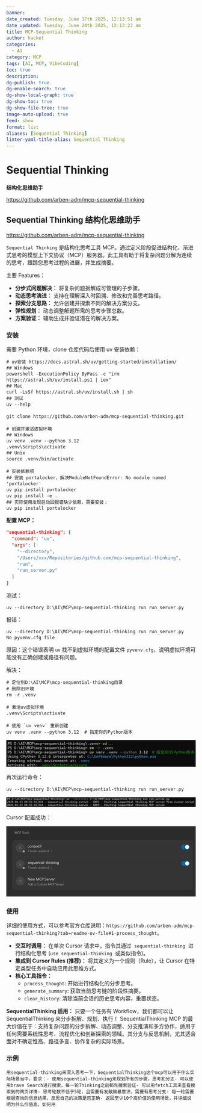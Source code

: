 ```yaml
---
banner: 
date_created: Tuesday, June 17th 2025, 12:13:51 am
date_updated: Tuesday, June 24th 2025, 12:13:23 am
title: MCP-Sequential Thinking
author: hacket
categories:
  - AI
category: MCP
tags: [AI, MCP, VibeCoding]
toc: true
description: 
dg-publish: true
dg-enable-search: true
dg-show-local-graph: true
dg-show-toc: true
dg-show-file-tree: true
image-auto-upload: true
feed: show
format: list
aliases: [Sequential Thinking]
linter-yaml-title-alias: Sequential Thinking
---
```


# Sequential Thinking

**结构化思维助手**

<https://github.com/arben-adm/mcp-sequential-thinking>

## Sequential Thinking 结构化思维助手

<https://github.com/arben-adm/mcp-sequential-thinking>

`Sequential Thinking` 是结构化思考工具 MCP。通过定义阶段促进结构化、渐进式思考的模型上下文协议（MCP）服务器。此工具有助于将复杂问题分解为连续的思考，跟踪您思考过程的进展，并生成摘要。

主要 Features：

- **分步式问题解决：** 将复杂问题拆解成可管理的子步骤。
- **动态思考演进：** 支持在理解深入时回溯、修改和完善思考路径。
- **探索分支思路：** 允许创建并探索不同的解决方案分支。
- **弹性规划：** 动态调整解题所需的思考步骤总数。
- **方案验证：** 辅助生成并验证潜在的解决方案。

### 安装

需要 Python 环境，clone 仓库代码后使用 uv 安装依赖：

```shell
# uv安装 https://docs.astral.sh/uv/getting-started/installation/
## Windows
powershell -ExecutionPolicy ByPass -c "irm https://astral.sh/uv/install.ps1 | iex"
## Mac
curl -LsSf https://astral.sh/uv/install.sh | sh
## 测试
uv --help 

git clone https://github.com/arben-adm/mcp-sequential-thinking.git

# 创建并激活虚拟环境  
## Windows
uv venv .venv --python 3.12
.venv\Scripts\activate
## Unix
source .venv/bin/activate

# 安装依赖项  
## 安装 portalocker，解决ModuleNotFoundError: No module named 'portalocker'
uv pip install portalocker
uv pip install -e .
## 实际使用发现启动回报错缺少依赖，需要安装：  
uv pip install portalocker
```

**配置 MCP：**

```json
"sequential-thinking": {
  "command": "uv",
  "args": [
    "--directory",
    "/Users/xxx/Repositories/github.com/mcp-sequential-thinking",
    "run",
    "run_server.py"
  ]
}
```

测试：

```shell
uv --directory D:\AI\MCP\mcp-sequential-thinking run run_server.py
```

报错：

```
uv --directory D:\AI\MCP\mcp-sequential-thinking run run_server.py
No pyvenv.cfg file
```

原因：这个错误表明 `uv` 找不到虚拟环境的配置文件 `pyvenv.cfg`，说明虚拟环境可能没有正确创建或路径有问题。

解决：

```shell
# 定位到D:\AI\MCP\mcp-sequential-thinking目录
# 删除旧环境
rm -r .venv

# 激活uv虚拟环境
.venv\Scripts\activate

# 使用 `uv venv` 重新创建
uv venv .venv --python 3.12  # 指定你的Python版本
```

![image.png](https://raw.githubusercontent.com/hacket/ObsidianOSS/master/obsidian/20250623002518704.png)

再次运行命令：

```shell
uv --directory D:\AI\MCP\mcp-sequential-thinking run run_server.py
```

![image.png](https://raw.githubusercontent.com/hacket/ObsidianOSS/master/obsidian/20250623003201691.png)

Cursor 配置成功：

![image.png](https://raw.githubusercontent.com/hacket/ObsidianOSS/master/obsidian/20250623003334810.png)

### 使用

详细的使用方式，可以参考官方仓库说明：`https://github.com/arben-adm/mcp-sequential-thinking?tab=readme-ov-file#1-process_thought`。

- **交互时调用：** 在单次 Cursor 请求中，指令其通过  `sequential-thinking`  进行结构化思考 (`use sequential-thinking`  或类似指令)。
- **集成到 Cursor Rules (推荐)：** 将其定义为一个规则（Rule），让 Cursor 在特定类型任务中自动应用此思维方式。
- **核心工具指令：**
	- `process_thought`: 开始进行结构化的分步思考。
	- `generate_summary`: 获取当前思考链的阶段性摘要。
	- `clear_history`: 清除当前会话的历史思考内容，重置状态。

**SequentialThinking 适用：** 只要一个任务有 Workflow，我们都可以让 SequentialThinking 来分步拆解、规划、执行！
SequentialThinking MCP 的最大价值在于：支持复杂问题的分步拆解、动态调整、分支推演和多方协作，适用于任何需要系统性思考、流程优化和创新探索的领域。其分支与反思机制，尤其适合面对不确定性高、路径多变、协作复杂的实际场景。

### 示例

```
用sequential-thinking来深入思考一下，SequentialThinking这个mcp可以用于什么实际场景当中，要求：- 使用sequential-thinking来规划所有的步骤，思考和分支- 可以使用brave Search进行搜索，每一轮Thinking之前都先搜索验证- 可以用fetch工具来查看搜索到的网页详情- 思考轮数不低于5轮，且需要有发散脑暴意识，需要有思考分支- 每一轮需要根据查询的信息结果，反思自己的决策是否正确- 返回至少10个高价值的使用场景，并详细说明为什么价值高，如何用
```
